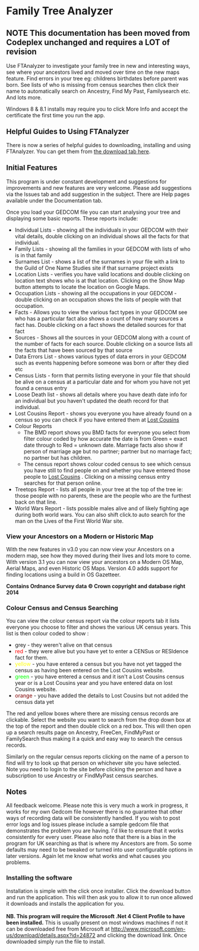 <div class="wikidoc">
<h1>Family Tree Analyzer</h1>
 <h2>NOTE This documentation has been moved from Codeplex unchanged and requires a LOT of revision</h2>
<p>Use FTAnalyzer to investigate your family tree in new and interesting ways, see where your ancestors lived and moved over time on the new maps feature. Find errors in your tree eg: childrens birthdates before parent was born. See lists of who is missing
 from census searches then click their name to automatically search on Ancestry, Find My Past, Familysearch etc. And lots more.</p>
<p>Windows 8 &amp; 8.1 installs may require you to click More Info and accept the certificate the first time you run the app.</p>
<h3><span style="font-size:1.17em">Helpful Guides to Using FTAnalyzer</span></h3>
<p>There is now a series of helpful guides to downloading, installing and using FTAnalyzer. You can get them from
<a title="FTAnalyzer Guides" href="https://ftanalyzer.codeplex.com/releases/view/122486" target="_blank">
the download tab here</a>.</p>
<h3><span style="font-size:1.17em">Initial Features</span></h3>
<p>This program is under constant development and suggestions for improvements and new features are very welcome. Please add suggestions via the Issues tab and add suggestion in the subject. There are Help pages available under the Documentation tab.</p>
<p>Once you load your GEDCOM file you can start analysing your tree and displaying some basic reports. These reports include:</p>
<ul>
<li>Individual Lists - showing all the individuals in your GEDCOM with their vital details, double clicking on an individual shows all the facts for that individual.
</li><li>Family Lists - showing all the families in your GEDCOM with lists of who is in that family
</li><li>Surnames List - shows a list of the surnames in your file with a link to the Guild of One Name Studies site if that surname project exists
</li><li>Location Lists - verifies you have valid locations and double clicking on location text shows who is at that location. Clicking on the Show Map button attempts to locate the location on Google Maps.
</li><li>Occupation Lists - showing all the occupations in your GEDCOM - double clicking on an occupation shows the lists of people with that occupation.
</li><li>Facts - Allows you to view the various fact types in your GEDCOM see who has a particular fact also shows a count of how many sources a fact has. Double clicking on a fact shows the detailed sources for that fact
</li><li>Sources - Shows all the sources in your GEDCOM along with a count of the number of facts for each source. Double clicking on a source lists all the facts that have been sourced by that source
</li><li>Data Errors List - shows various types of data errors in your GEDCOM such as events happening before someone was born or after they died etc
</li><li>Census Lists - form that permits listing everyone in your file that should be alive on a census at a particular date and for whom you have not yet found a census entry
</li><li>Loose Death list - shows all details where you have death date info for an individual but you haven't updated the death record for that individual.
</li><li>Lost Cousins Report - shows you everyone you have already found on a census so you can check if you have entered them at&nbsp;<a title="Lost Cousins" href="http://www.lostcousins.com/" target="_blank">Lost Cousins</a>&nbsp;
</li><li>Colour Reports&nbsp;
<ul>
<li>The BMD report shows you BMD facts for everyone you select from filter colour coded by how accurate the date is from Green = exact date through to Red = unknown date. Marriage facts also show if person of marriage age but no partner; partner but no marriage
 fact; no partner but has children. </li><li>The census report shows colour coded census to see which census you have still to find people on and whether you have entered those people to
<a title="Lost Cousins" href="http://www.lostcousins.com" target="_blank">Lost Cousins</a>&nbsp;. Clicking on a missing census entry searches for that person online.
</li></ul>
</li><li>Treetops Report - lists all people in your tree at the top of the tree ie: those people with no parents, these are the people who are the furthest back on that line.
</li><li>World Wars&nbsp;Report - lists possible males alive and of likely fighting age during both world wars. You can also shift click.to auto search for the man on the&nbsp;Lives of the First World War site.&nbsp;
</li></ul>
<h3>View your Ancestors on a Modern or Historic Map</h3>
<p>With the new features in v3.0 you can now view your Ancestors on a modern map, see how they moved during their lives and lots more to come. With version 3.1 you can now view your ancestors on a Modern OS Map, Aerial Maps, and even Historic OS Maps. Version
 4.0 adds support for finding locations using a build in OS Gazetteer.&nbsp;</p>
<p><strong>Contains Ordnance Survey data &copy; Crown copyright and database right 2014</strong></p>
<h3>Colour Census and Census Searching</h3>
<p>You can view the colour census report via the colour reports tab it lists everyone you choose to filter and shows the various UK census years. This list is then colour coded to show :</p>
<ul>
<li>grey - they weren't alive on that census </li><li><span style="color:#ff0000">red</span> - they were alive but you have yet to enter a CENSus or RESIdence fact for them.
</li><li><span style="color:#ffff00">yellow</span> - you have entered a census but you have not yet tagged the census as having been entered on the Lost Cousins website.
</li><li><span style="color:#00ff00">green</span> - you have entered a census and it isn't a Lost Cousins census year or is a Lost Cousins year and you have entered data on lost Cousins website.
</li><li><span style="color:#800000">orange</span> - you have added the details to Lost Cousins but not added the census data yet
</li></ul>
<p>The red and yellow boxes where there are missing census records are clickable. Select the website you want to search from the drop down box at the top of the report and then double click on a red box. This will then open up a search results page on Ancestry,
 FreeCen, FindMyPast or FamilySearch thus making it a quick and easy way to search the census records.</p>
<p>Similarly on the regular census reports clicking on the name of a person to find will try to look up that person on whichever site you have selected. Note you need to login to the site before clicking the person and have a subscription to use Ancestry or
 FindMyPast census searches.</p>
<h3><span style="font-size:1.17em">Notes</span></h3>
<p>All feedback welcome. Please note this is very much a work in progress, it works for my own Gedcom file however there is no guarantee that other ways of recording data will be consistently handled. If you wish to post error logs and log issues please include
 a sample gedcom file that demonstrates the problem you are having. I'd like to ensure that it works consistently for every user. Please also note that there is a bias in the program for UK searching as that is where my Ancestors are from. So some defaults
 may need to be tweaked or turned into user configurable options in later versions. Again let me know what works and what causes you problems.</p>
<h3>Installing the software</h3>
<p>Installation is simple with the click once installer. Click the download button and run the application. This will then ask you to allow it to run once allowed it downloads and installs the application for you.<br>
<br>
<strong>NB. This program will require the Microsoft .Net 4 Client Profile to have been installed.</strong> This is usually present on most windows machines if not it can be downloaded free from Microsoft at
<a href="http://www.microsoft.com/en-us/download/details.aspx?id=24872">http://www.microsoft.com/en-us/download/details.aspx?id=24872</a>&nbsp;and clicking the download link. Once downloaded simply run the file to install.</p>
<h3><span style="font-size:11px">&nbsp;</span></h3>
</div><div class="ClearBoth"></div>
